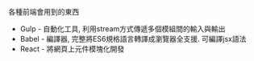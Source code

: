 各種前端會用到的東西

* Gulp - 自動化工具, 利用stream方式傳遞多個模組間的輸入與輸出
* Babel - 編譯器, 完整將ES6規格語言轉譯成瀏覽器全支援. 可編譯jsx語法
* React - 將網頁上元件模塊化開發